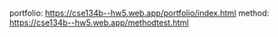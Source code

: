portfolio:
https://cse134b--hw5.web.app/portfolio/index.html
method:
https://cse134b--hw5.web.app/methodtest.html